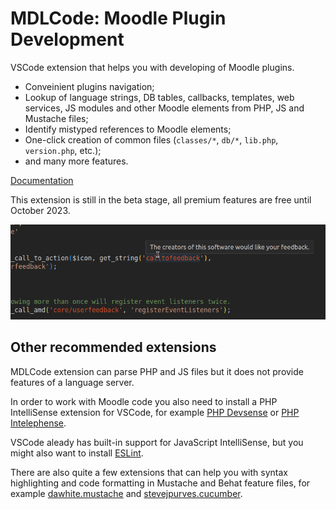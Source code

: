# MDLCode: Moodle Plugin Development

VSCode extension that helps you with developing of Moodle plugins.

- Conveinient plugins navigation;
- Lookup of language strings, DB tables, callbacks, templates, web services, JS modules and other Moodle elements from PHP, JS and Mustache files;
- Identify mistyped references to Moodle elements;
- One-click creation of common files (`classes/*`, `db/*`, `lib.php`, `version.php`, etc.);
- and many more features.

[Documentation](https://github.com/lmscloud-io/mdlcode-docs/blob/main/docs/index.md)

This extension is still in the beta stage, all premium features are free until October 2023.

<img src="https://raw.githubusercontent.com/lmscloud-io/mdlcode-docs/main/docs/media/strings/strings1.png">

## Other recommended extensions

MDLCode extension can parse PHP and JS files but it does not provide features of a language server.

In order to work with Moodle code you also need to install a PHP IntelliSense extension for VSCode,
for example [PHP Devsense](https://marketplace.visualstudio.com/items?itemName=DEVSENSE.phptools-vscode)
or [PHP Intelephense](https://marketplace.visualstudio.com/items?itemName=bmewburn.vscode-intelephense-client).

VSCode aleady has built-in support for JavaScript IntelliSense, but you might also want to install [ESLint](https://marketplace.visualstudio.com/items?itemName=dbaeumer.vscode-eslint).

There are also quite a few extensions that can help you with syntax highlighting and code formatting in Mustache and Behat feature files, for example
[dawhite.mustache](https://marketplace.visualstudio.com/items?itemName=dawhite.mustache) and
[stevejpurves.cucumber](https://marketplace.visualstudio.com/items?itemName=stevejpurves.cucumber).
